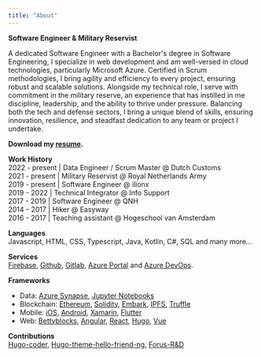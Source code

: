 ```yaml
---
title: "About"
---
```


__Software Engineer & Military Reservist__

A dedicated Software Engineer with a Bachelor's degree in Software Engineering, I specialize in web development and am well-versed in cloud technologies, particularly Microsoft Azure. Certified in Scrum methodologies, I bring agility and efficiency to every project, ensuring robust and scalable solutions. Alongside my technical role, I serve with commitment in the military reserve, an experience that has instilled in me discipline, leadership, and the ability to thrive under pressure. Balancing both the tech and defense sectors, I bring a unique blend of skills, ensuring innovation, resilience, and steadfast dedication to any team or project I undertake.

__Download my [resume](https://drive.google.com/uc?export=download&id=1NMcwfurrZ_74_xQFppRGzY2BKrOTfCd-).__

__Work History__  
2022 - present | Data Engineer / Scrum Master @ Dutch Customs  
2021 - present | Military Reservist @ Royal Netherlands Army  
2019 - present | Software Engineer @ ilionx  
2019 - 2022 | Technical Integrator @ Info Support  
2017 - 2019 | Software Engineer @ QNH  
2014 - 2017 | Hiker @ Easyway  
2016 - 2017 | Teaching assistant @ Hogeschool van Amsterdam  

__Languages__   
Javascript, HTML, CSS, Typescript, Java, Kotlin, C#, SQL and many more...

__Services__    
[Firebase](https://firebase.google.com/), [Github](https://github.com/Reijnn), [Gitlab](https://gitlab.com/Reijnn?nav_source=navbar), [Azure Portal](https://portal.asure.com) and [Azure DevOps](https://azure.microsoft.com/en-us/services/devops/).

__Frameworks__  
* Data: [Azure Synapse](https://azure.microsoft.com/nl-nl/products/synapse-analytics), [Jupyter Notebooks](https://jupyter.org/)
* Blockchain: [Ethereum](https://www.ethereum.org/), [Solidity](http://solidity.readthedocs.io), [Embark](https://github.com/embark-framework/embark), [IPFS](https://ipfs.io/), [Truffle](http://truffleframework.com/)
* Mobile: [iOS](https://developer.apple.com/), [Android](https://developer.android.com/), [Xamarin](https://www.xamarin.com/), [Flutter](https://flutter.io/)
* Web: [Bettyblocks](https://www.bettyblocks.com/), [Angular](https://angular.io/), [React](https://reactjs.org/), [Hugo](https://gohugo.io/), [Vue](https://vuejs.org/)

__Contributions__   
[Hugo-coder](https://github.com/luizdepra/hugo-coder/commits?author=Reijnn), [Hugo-theme-hello-friend-ng](https://github.com/rhazdon/hugo-theme-hello-friend-ng/commits?author=Reijnn), [Forus-R&D](https://github.com/teamforus/research-and-development/commits?author=Reijnn)
